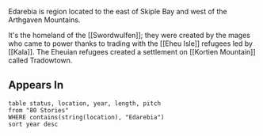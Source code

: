Edarebia is region located to the east of Skiple Bay and west of the Arthgaven Mountains. 

It's the homeland of the [[Swordwulfen]]; they were created by the mages who came to power thanks to trading with the [[Eheu Isle]] refugees led by [[Kala]]. The Eheuian refugees created a settlement on [[Kortien Mountain]] called Tradowtown. 


## Appears In

```dataview
table status, location, year, length, pitch
from "80 Stories"
WHERE contains(string(location), "Edarebia")
sort year desc
```
